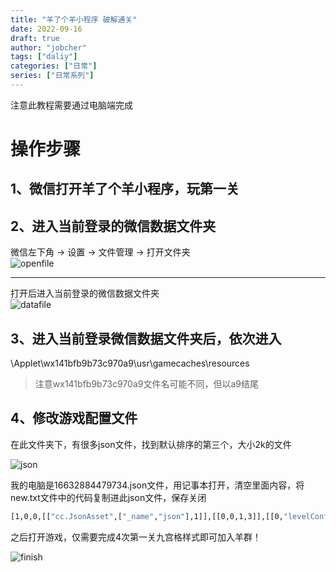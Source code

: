 ```yaml
---
title: "羊了个羊小程序 破解通关"
date: 2022-09-16
draft: true
author: "jobcher"
tags: ["daliy"]
categories: ["日常"]
series: ["日常系列"]
---
```

  
注意此教程需要通过电脑端完成  
  
# 操作步骤  
## 1、微信打开羊了个羊小程序，玩第一关  

## 2、进入当前登录的微信数据文件夹
微信左下角 -> 设置 -> 文件管理 -> 打开文件夹  
![openfile](/images/ylgy-openfile.jpg)  
  
  
***
打开后进入当前登录的微信数据文件夹  
![datafile](/images/ylgy-datafile.jpg)  

## 3、进入当前登录微信数据文件夹后，依次进入
\Applet\wx141bfb9b73c970a9\usr\gamecaches\resources  
  
>注意wx141bfb9b73c970a9文件名可能不同，但以a9结尾



## 4、修改游戏配置文件
  
在此文件夹下，有很多json文件，找到默认排序的第三个，大小2k的文件  
  
![json](/images/ylgy-json.jpg)  
  
我的电脑是16632884479734.json文件，用记事本打开，清空里面内容，将new.txt文件中的代码复制进此json文件，保存关闭  
```sh
[1,0,0,[["cc.JsonAsset",["_name","json"],1]],[[0,0,1,3]],[[0,"levelConfigData",{"dailyLevel":[[80001,80001],[80001,80001],[80001,80001],[80001,80001],[80001,80001],[80001,80001],[80001,80001],[80001,80001],[80001,80001],[80001,80001],[80001,80001],[80001,80001],[80001,80001],[80001,80001],[80001,80001],[80001,80001],[80001,80001],[80001,80001],[80001,80001],[80001,80001],[80001,80001],[80001,80001],[80001,80001],[80001,80001],[80001,80001],[80001,80001],[80001,80001],[80001,80001],[80001,80001],[80001,80001],[80001,80001]],"topicLevel":[[10017,10017],[10017,10017],[10017,10017],[10017,10017],[10017,10017],[10017,10017],[10017,10017],[10017,10017],[10017,10017],[10017,10017],[10017,10017],[10017,10017],[10017,10017],[10017,10017],[10017,10017],[10017,10017],[10017,10017],[10017,10017],[10017,10017],[10017,10017],[10017,10017],[10017,10017],[10017,10017],[10017,10017],[10017,10017],[10017,10017],[10017,10017],[10017,10017],[10017,10017],[10017,10017],[10017,10017]]}]],0,0,[],[],[]]
```
之后打开游戏，仅需要完成4次第一关九宫格样式即可加入羊群！  
  
![finish](/images/ylgy-finish.jpg)  

